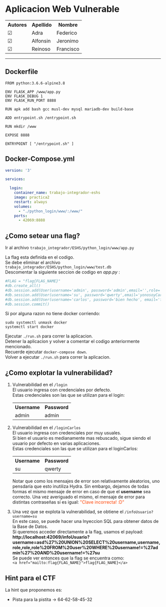 # Aplicacion Web Vulnerable

<table>
  <tr>
    <th>Autores</th>
    <th>Apellido</th>
    <th>Nombre</th>
  </tr>
  <tr>
    <td> &#9745; </td>
    <td>Adra</td>
    <td>Federico</td>
  </tr>
  <tr>
    <td> &#9745; </td>
    <td>Alfonsin</td>
    <td>Jeronimo</td>
  </tr>
  <tr>
    <td> &#9745; </td>
    <td>Reinoso</td>
    <td>Francisco</td>
  </tr>
</table>

---

## Dockerfile

```docker
FROM python:3.6.6-alpine3.8

ENV FLASK_APP /www/app.py
ENV FLASK_DEBUG 1
ENV FLASK_RUN_PORT 8888

RUN apk add bash gcc musl-dev mysql mariadb-dev build-base

ADD entrypoint.sh /entrypoint.sh

RUN mkdir /www

EXPOSE 8888

ENTRYPOINT [ "/entrypoint.sh" ]
```

## Docker-Compose.yml

```yml
version: '3'

services:

  login:
    container_name: trabajo-integrador-eshs
    image: practica2
    restart: always
    volumes:
      - "./python_login/www/:/www/"
    ports:
      - 42069:8888

```

## ¿Como setear una flag?

Ir al archivo `trabajo_integrador/ESHS/python_login/www/app.py` 

La flag esta definida en el codigo. <br>
Se debe eliminar el archivo `trabajo_integrador/ESHS/python_login/www/test.db` <br>
Descomentar la siguiente seccion de codigo en _app.py_ :
```python
#FLAG = "flag{FLAG_NAME}" 
#db.create_all()
#db.session.add(User(username='admin', password='admin',email='',role='adminFalso'))
#db.session.add(User(username='su', password='qwerty',email='yonosoyCarlos@carlosMail.com',role='adminReal'))
#db.session.add(User(username='carlos', password='bien hecho', email='felicitaciones@quetengasunhermosodia.com.ar.us.xDDDD.saludosbrodarrrrrrrrr',role=f'{FLAG}'))
#db.session.commit()
```

Si por alguna razon no tiene docker corriendo:
```
sudo systemctl unmask docker
systemctl start docker
```

Ejecutar `./run.sh` para correr la aplicacion. <br>
Detener la aplicacion y volver a comentar el codigo anteriormente mencionado. <br>
Recuerde ejecutar `docker-compose down`. <br>
Volver a ejecutar `./run.sh` para correr la aplicacion. <br>

## ¿Como explotar la vulnerabilidad?

1. Vulnerabilidad en el `/login` <br>
   El usuario ingresa con credenciales por defecto. <br>
   Estas credenciales son las que se utilizan para el login: <br>
    <table>
      <tr>
        <th>Username</th>
        <th>Password</th>
      </tr>
      <tr>
        <td>admin</td>
        <td>admin</td>
      </tr>
    </table>

2. Vulnerabilidad en el `/loginCarlos` <br>
   El usuario ingresa con credenciales por muy usuales. <br>
   Si bien el usuario es medianamente mas rebuscado, sigue siendo el usuario por defecto en varias aplicaciones. <br>
   Estas credenciales son las que se utilizan para el loginCarlos: <br>
    <table>
      <tr>
        <th>Username</th>
        <th>Password</th>
      </tr>
      <tr>
        <td>su</td>
        <td>qwerty</td>
      </tr>
    </table>

    Notar que como los mensajes de error son relativamente aleatorios, uno pensdaría que esto inutiliza Hydra. Sin embargo, dejamos de todas formas el mismo mensaje de error en caso de que el **username** sea correcto. Una vez averiguado el mismo, el mensaje de error para distintas contraseñas sí es igual:
    <span style="color: #FF4000;">"Clave incorrecta! :D"</span>

3. Una vez que se explota la vulnerabilidad, se obtiene el `/infoUsuario?username=su` <br>
En este caso, se puede hacer una Inyeccion SQL para obtener datos de la Base de Datos. <br> 
Si queremos acceder directamente a la flag, usamos el payload: <br>
**http://localhost:42069/infoUsuario?username=asd%27%20UNION%20SELECT%20username,username,role,role,role%20FROM%20user%20WHERE%20username!=%27admin%27%20AND%20username!=%27su** <br>
Se puede ver entonces que la flag se encuentra como: <br>
`<a href="mailto:flag{FLAG_NAME}">flag{FLAG_NAME}</a>`


## Hint para el CTF

La hint que proponemos es:
- Pista para la pistita -> 64-62-58-45-32